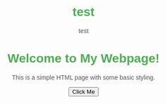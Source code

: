 # test
test
<!DOCTYPE html>
<html lang="en">
<head>
    <meta charset="UTF-8">
    <meta name="viewport" content="width=device-width, initial-scale=1.0">
    <title>My First Webpage</title>
    <style>
        body {
            font-family: Arial, sans-serif;
            text-align: center;
            margin: 20px;
        }
        h1 {
            color: #4CAF50;
        }
        p {
            color: #555;
        }
    </style>
</head>
<body>
    <h1>Welcome to My Webpage!</h1>
    <p>This is a simple HTML page with some basic styling.</p>
    <button onclick="alert('Hello, World!')">Click Me</button>
</body>
</html>
